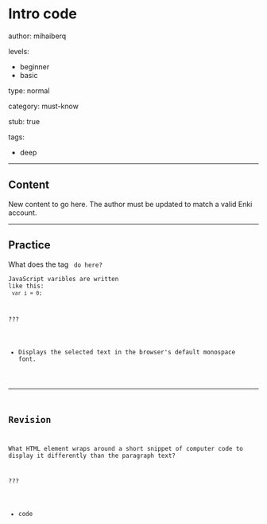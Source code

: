 # Intro code
author: mihaiberq

levels:
  - beginner
  - basic

type: normal

category: must-know

stub: true


tags:
  - deep


---
## Content

New content to go here. The author must be updated to match a valid Enki account.

---
## Practice

What does the tag <code> do here?
    <p>JavaScript varibles are written like this:<br>
    <code>var i = 0;</code></p>

???

* Displays the selected text in the browser's default monospace font.


---
## Revision

What HTML element wraps around a short snippet of computer code to display it differently than the paragraph text?

???
* code
